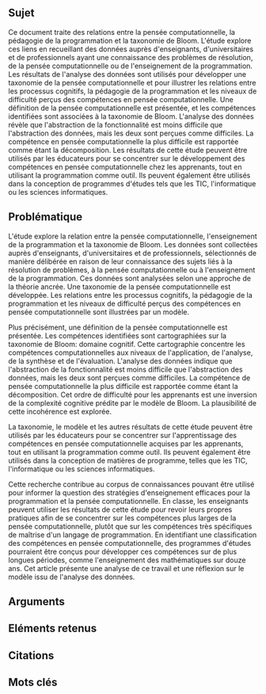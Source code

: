 ## Sujet
Ce document traite des relations entre la pensée computationnelle, la pédagogie de la programmation et la taxonomie de Bloom. L'étude explore ces liens en recueillant des données auprès d'enseignants, d'universitaires et de professionnels ayant une connaissance des problèmes de résolution, de la pensée computationnelle ou de l'enseignement de la programmation. Les résultats de l'analyse des données sont utilisés pour développer une taxonomie de la pensée computationnelle et pour illustrer les relations entre les processus cognitifs, la pédagogie de la programmation et les niveaux de difficulté perçus des compétences en pensée computationnelle. Une définition de la pensée computationnelle est présentée, et les compétences identifiées sont associées à la taxonomie de Bloom. L'analyse des données révèle que l'abstraction de la fonctionnalité est moins difficile que l'abstraction des données, mais les deux sont perçues comme difficiles. La compétence en pensée computationnelle la plus difficile est rapportée comme étant la décomposition. Les résultats de cette étude peuvent être utilisés par les éducateurs pour se concentrer sur le développement des compétences en pensée computationnelle chez les apprenants, tout en utilisant la programmation comme outil. Ils peuvent également être utilisés dans la conception de programmes d'études tels que les TIC, l'informatique ou les sciences informatiques.
## Problématique
L'étude explore la relation entre la pensée computationnelle, l'enseignement de la programmation et la taxonomie de Bloom. Les données sont collectées auprès d'enseignants, d'universitaires et de professionnels, sélectionnés de manière délibérée en raison de leur connaissance des sujets liés à la résolution de problèmes, à la pensée computationnelle ou à l'enseignement de la programmation. Ces données sont analysées selon une approche de la théorie ancrée. Une taxonomie de la pensée computationnelle est développée. Les relations entre les processus cognitifs, la pédagogie de la programmation et les niveaux de difficulté perçus des compétences en pensée computationnelle sont illustrées par un modèle. 

Plus précisément, une définition de la pensée computationnelle est présentée. Les compétences identifiées sont cartographiées sur la taxonomie de Bloom: domaine cognitif. Cette cartographie concentre les compétences computationnelles aux niveaux de l'application, de l'analyse, de la synthèse et de l'évaluation. L'analyse des données indique que l'abstraction de la fonctionnalité est moins difficile que l'abstraction des données, mais les deux sont perçues comme difficiles. La compétence de pensée computationnelle la plus difficile est rapportée comme étant la décomposition. Cet ordre de difficulté pour les apprenants est une inversion de la complexité cognitive prédite par le modèle de Bloom. La plausibilité de cette incohérence est explorée. 

La taxonomie, le modèle et les autres résultats de cette étude peuvent être utilisés par les éducateurs pour se concentrer sur l'apprentissage des compétences en pensée computationnelle acquises par les apprenants, tout en utilisant la programmation comme outil. Ils peuvent également être utilisés dans la conception de matières de programme, telles que les TIC, l'informatique ou les sciences informatiques. 

Cette recherche contribue au corpus de connaissances pouvant être utilisé pour informer la question des stratégies d'enseignement efficaces pour la programmation et la pensée computationnelle. En classe, les enseignants peuvent utiliser les résultats de cette étude pour revoir leurs propres pratiques afin de se concentrer sur les compétences plus larges de la pensée computationnelle, plutôt que sur les compétences très spécifiques de maîtrise d'un langage de programmation. En identifiant une classification des compétences en pensée computationnelle, des programmes d'études pourraient être conçus pour développer ces compétences sur de plus longues périodes, comme l'enseignement des mathématiques sur douze ans. Cet article présente une analyse de ce travail et une réflexion sur le modèle issu de l'analyse des données.
## Arguments

## Eléments retenus 

## Citations

## Mots clés